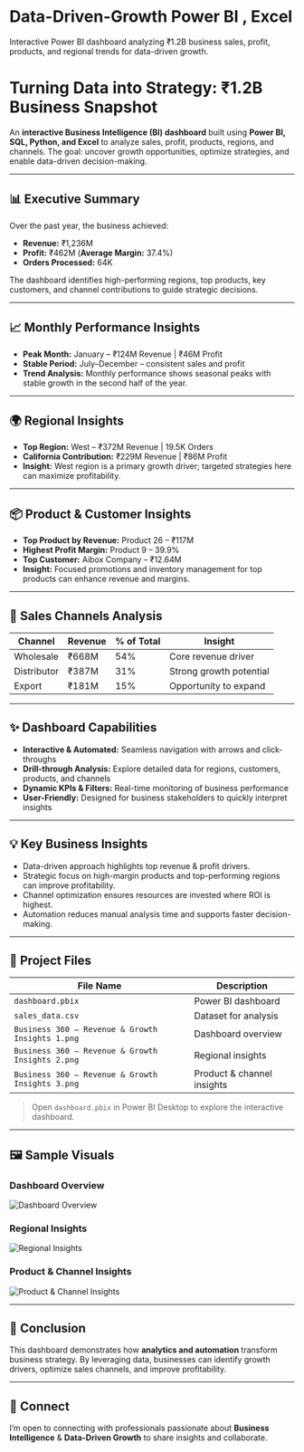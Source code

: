 # Data-Driven-Growth Power BI , Excel 
Interactive Power BI dashboard analyzing ₹1.2B business sales, profit, products, and regional trends for data-driven growth.
# Turning Data into Strategy: ₹1.2B Business Snapshot

An **interactive Business Intelligence (BI) dashboard** built using **Power BI, SQL, Python, and Excel** to analyze sales, profit, products, regions, and channels. The goal: uncover growth opportunities, optimize strategies, and enable data-driven decision-making.

---

## 📊 Executive Summary
Over the past year, the business achieved:
- **Revenue:** ₹1,236M  
- **Profit:** ₹462M (**Average Margin:** 37.4%)  
- **Orders Processed:** 64K  

The dashboard identifies high-performing regions, top products, key customers, and channel contributions to guide strategic decisions.

---

## 📈 Monthly Performance Insights
- **Peak Month:** January – ₹124M Revenue | ₹46M Profit  
- **Stable Period:** July–December – consistent sales and profit  
- **Trend Analysis:** Monthly performance shows seasonal peaks with stable growth in the second half of the year.

---

## 🌍 Regional Insights
- **Top Region:** West – ₹372M Revenue | 19.5K Orders  
- **California Contribution:** ₹229M Revenue | ₹86M Profit  
- **Insight:** West region is a primary growth driver; targeted strategies here can maximize profitability.

---

## 📦 Product & Customer Insights
- **Top Product by Revenue:** Product 26 – ₹117M  
- **Highest Profit Margin:** Product 9 – 39.9%  
- **Top Customer:** Aibox Company – ₹12.64M  
- **Insight:** Focused promotions and inventory management for top products can enhance revenue and margins.

---

## 🛒 Sales Channels Analysis
| Channel     | Revenue | % of Total | Insight |
|------------|---------|------------|---------|
| Wholesale  | ₹668M   | 54%        | Core revenue driver |
| Distributor| ₹387M   | 31%        | Strong growth potential |
| Export     | ₹181M   | 15%        | Opportunity to expand |

---

## ✨ Dashboard Capabilities
- **Interactive & Automated:** Seamless navigation with arrows and click-throughs  
- **Drill-through Analysis:** Explore detailed data for regions, customers, products, and channels  
- **Dynamic KPIs & Filters:** Real-time monitoring of business performance  
- **User-Friendly:** Designed for business stakeholders to quickly interpret insights  

---

## 💡 Key Business Insights
- Data-driven approach highlights top revenue & profit drivers.  
- Strategic focus on high-margin products and top-performing regions can improve profitability.  
- Channel optimization ensures resources are invested where ROI is highest.  
- Automation reduces manual analysis time and supports faster decision-making.

---

## 📁 Project Files
| File Name                                                      | Description |
|----------------------------------------------------------------|-------------|
| `dashboard.pbix`                                               | Power BI dashboard |
| `sales_data.csv`                                               | Dataset for analysis |
| `Business 360 – Revenue & Growth Insights 1.png`              | Dashboard overview |
| `Business 360 – Revenue & Growth Insights 2.png`              | Regional insights |
| `Business 360 – Revenue & Growth Insights 3.png`              | Product & channel insights |

> Open `dashboard.pbix` in Power BI Desktop to explore the interactive dashboard.

---

## 🖼️ Sample Visuals

### Dashboard Overview
![Dashboard Overview](Business%20360%20–%20Revenue%20&%20Growth%20Insights%201.png)

### Regional Insights
![Regional Insights](Business%20360%20–%20Revenue%20&%20Growth%20Insights%202.png)

### Product & Channel Insights
![Product & Channel Insights](Business%20360%20–%20Revenue%20&%20Growth%20Insights%203.png)

---

## 📌 Conclusion
This dashboard demonstrates how **analytics and automation** transform business strategy. By leveraging data, businesses can identify growth drivers, optimize sales channels, and improve profitability.

---

## 🤝 Connect
I’m open to connecting with professionals passionate about **Business Intelligence** & **Data-Driven Growth** to share insights and collaborate.

